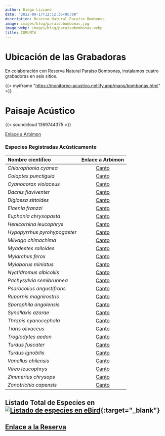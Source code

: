 ```yaml
---
author: Diego Lizcano
date: "2022-09-17T12:52:36+06:00"
description: Reserva Natural Paraíso Bombonas
image: images/blog/paraisobombonas.jpg
image_webp: images/blog/paraisobombonas.webp
title: CORUNTA
---
```


# Ubicación de las Grabadoras



En colaboración con Reserva Natural Paraíso Bombonas, instalamos cuatro grabadoras en seis sitios.

{{< myiframe "https://monitoreo-acustico.netlify.app/maps/bombonas.html" >}}



# Paisaje Acústico

{{< soundcloud 1369744375 >}}



[Enlace a Arbimon](https://arbimon.rfcx.org/project/destinos-awake/visualizer/rec/48825525?gain=10)



### Especies Registradas Acústicamente


|__Nombre científico__| Enlace a Arbimon|
| :---        |     :----:   |
|_Chlorophonia cyanea_| [Canto](	https://arbimon.rfcx.org/project/destinos-awake/visualizer/rec/48908246/?gain=30	) |
|_Colaptes punctigula_| [Canto](	https://arbimon.rfcx.org/project/destinos-awake/visualizer/rec/48881492?gain=25	) |
|_Cyanocorax violaceus_| [Canto](	https://arbimon.rfcx.org/project/destinos-awake/visualizer/rec/48829898?gain=25	) |
|_Dacnis flaviventer_| [Canto](	https://arbimon.rfcx.org/project/destinos-awake/visualizer/rec/48978097?gain=15	) |
|_Diglossa sittoides_| [Canto](	https://arbimon.rfcx.org/project/destinos-awake/visualizer/rec/48829338?gain=30	) |
|_Elaenia franzzi_| [Canto](	https://arbimon.rfcx.org/project/destinos-awake/visualizer/rec/48882123?gain=25	) |
|_Euphonia chrysopasta_| [Canto](	https://arbimon.rfcx.org/project/destinos-awake/visualizer/rec/48982121	) |
|_Henicorhina leucophrys_| [Canto](	https://arbimon.rfcx.org/project/destinos-awake/visualizer/rec/48686434?gain=25	) |
|_Hypopyrrhus pyrohypogaster_| [Canto](	https://arbimon.rfcx.org/project/destinos-awake/visualizer/rec/48903655?gain=20	) |
|_Milvago chimachima_| [Canto](	https://arbimon.rfcx.org/project/destinos-awake/visualizer/rec/48978097?gain=15	) |
|_Myadestes ralloides_| [Canto](	https://arbimon.rfcx.org/project/destinos-awake/visualizer/rec/48981658?gain=20	) |
|_Myiarchus ferox_| [Canto](	https://arbimon.rfcx.org/project/destinos-awake/visualizer/rec/48829360?gain=30	) |
|_Myioborus miniatus_| [Canto](	https://arbimon.rfcx.org/project/destinos-awake/visualizer/rec/48686302/?gain=10	) |
|_Nyctidromus albicollis_| [Canto](	https://arbimon.rfcx.org/project/destinos-awake/visualizer/rec/48981492	) |
|_Pachysylvia semibrunnea_| [Canto](	https://arbimon.rfcx.org/project/destinos-awake/visualizer/rec/48957259/?gain=30	) |
|_Psarocolius angustifrons_| [Canto](	https://arbimon.rfcx.org/project/destinos-awake/visualizer/rec/48881485?gain=25	) |
|_Rupornis magnirostris_| [Canto](	https://arbimon.rfcx.org/project/destinos-awake/visualizer/rec/48903438/?gain=30	) |
|_Sporophila angolensis_| [Canto](	https://arbimon.rfcx.org/project/destinos-awake/visualizer/rec/48829326?gain=30	) |
|_Synallaxis azarae_| [Canto](	https://arbimon.rfcx.org/project/destinos-awake/visualizer/rec/48686434?gain=25	) |
|_Thrapis cyanocephala_| [Canto](	https://arbimon.rfcx.org/project/destinos-awake/visualizer/rec/48978054?gain=15	) |
|_Tiaris olivaceus_| [Canto](	https://arbimon.rfcx.org/project/destinos-awake/visualizer/rec/48829318?gain=30	) |
|_Troglodytes aedon_| [Canto](	https://arbimon.rfcx.org/project/destinos-awake/visualizer/rec/48829314?gain=30	) |
|_Turdus fuscater_| [Canto](	https://arbimon.rfcx.org/project/destinos-awake/visualizer/rec/48686598?gain=25	) |
|_Turdus ignobilis_| [Canto](	https://arbimon.rfcx.org/project/destinos-awake/visualizer/rec/48909243/?gain=25 ) |
|_Vanellus chilensis_| [Canto](	https://arbimon.rfcx.org/project/destinos-awake/visualizer/rec/48909183?gain=25	) |
|_Vireo leucophrys_| [Canto](	https://arbimon.rfcx.org/project/destinos-awake/visualizer/rec/48910930?gain=25	) |
|_Zimmerius chrysops_| [Canto](	https://arbimon.rfcx.org/project/destinos-awake/visualizer/rec/48908482?gain=25	) |
|_Zonotrichia capensis_| [Canto](	https://arbimon.rfcx.org/project/destinos-awake/visualizer/rec/48686401?gain=25	) |



## Listado Total de Especies en[![Listado de especies en eBird](/images/blog/Logo_ebird.png "CEMTUR")](https://ebird.org/colombia/hotspot/L11233634){:target="_blank"}



## [Enlace a la Reserva](https://www.facebook.com/CoruntaOrito/)




